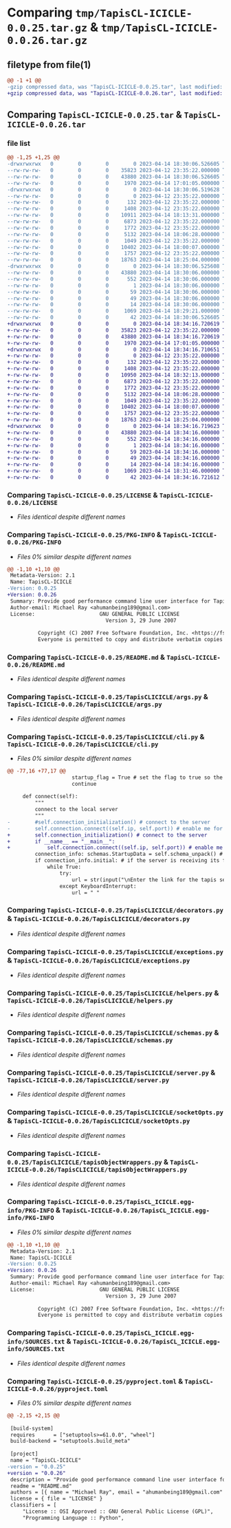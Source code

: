 # Comparing `tmp/TapisCL-ICICLE-0.0.25.tar.gz` & `tmp/TapisCL-ICICLE-0.0.26.tar.gz`

## filetype from file(1)

```diff
@@ -1 +1 @@
-gzip compressed data, was "TapisCL-ICICLE-0.0.25.tar", last modified: Fri Apr 14 18:30:06 2023, max compression
+gzip compressed data, was "TapisCL-ICICLE-0.0.26.tar", last modified: Fri Apr 14 18:34:16 2023, max compression
```

## Comparing `TapisCL-ICICLE-0.0.25.tar` & `TapisCL-ICICLE-0.0.26.tar`

### file list

```diff
@@ -1,25 +1,25 @@
-drwxrwxrwx   0        0        0        0 2023-04-14 18:30:06.526605 TapisCL-ICICLE-0.0.25/
--rw-rw-rw-   0        0        0    35823 2023-04-12 23:35:22.000000 TapisCL-ICICLE-0.0.25/LICENSE
--rw-rw-rw-   0        0        0    43880 2023-04-14 18:30:06.526605 TapisCL-ICICLE-0.0.25/PKG-INFO
--rw-rw-rw-   0        0        0     1970 2023-04-14 17:01:05.000000 TapisCL-ICICLE-0.0.25/README.md
-drwxrwxrwx   0        0        0        0 2023-04-14 18:30:06.519628 TapisCL-ICICLE-0.0.25/TapisCLICICLE/
--rw-rw-rw-   0        0        0        0 2023-04-12 23:35:22.000000 TapisCL-ICICLE-0.0.25/TapisCLICICLE/__init__.py
--rw-rw-rw-   0        0        0      132 2023-04-12 23:35:22.000000 TapisCL-ICICLE-0.0.25/TapisCLICICLE/__main__.py
--rw-rw-rw-   0        0        0     1408 2023-04-12 23:35:22.000000 TapisCL-ICICLE-0.0.25/TapisCLICICLE/args.py
--rw-rw-rw-   0        0        0    10911 2023-04-14 18:13:31.000000 TapisCL-ICICLE-0.0.25/TapisCLICICLE/cli.py
--rw-rw-rw-   0        0        0     6873 2023-04-12 23:35:22.000000 TapisCL-ICICLE-0.0.25/TapisCLICICLE/decorators.py
--rw-rw-rw-   0        0        0     1772 2023-04-12 23:35:22.000000 TapisCL-ICICLE-0.0.25/TapisCLICICLE/exceptions.py
--rw-rw-rw-   0        0        0     5132 2023-04-14 18:06:28.000000 TapisCL-ICICLE-0.0.25/TapisCLICICLE/helpers.py
--rw-rw-rw-   0        0        0     1049 2023-04-12 23:35:22.000000 TapisCL-ICICLE-0.0.25/TapisCLICICLE/schemas.py
--rw-rw-rw-   0        0        0    10402 2023-04-14 18:00:07.000000 TapisCL-ICICLE-0.0.25/TapisCLICICLE/server.py
--rw-rw-rw-   0        0        0     1757 2023-04-12 23:35:22.000000 TapisCL-ICICLE-0.0.25/TapisCLICICLE/socketOpts.py
--rw-rw-rw-   0        0        0    18763 2023-04-14 18:25:04.000000 TapisCL-ICICLE-0.0.25/TapisCLICICLE/tapisObjectWrappers.py
-drwxrwxrwx   0        0        0        0 2023-04-14 18:30:06.525608 TapisCL-ICICLE-0.0.25/TapisCL_ICICLE.egg-info/
--rw-rw-rw-   0        0        0    43880 2023-04-14 18:30:06.000000 TapisCL-ICICLE-0.0.25/TapisCL_ICICLE.egg-info/PKG-INFO
--rw-rw-rw-   0        0        0      552 2023-04-14 18:30:06.000000 TapisCL-ICICLE-0.0.25/TapisCL_ICICLE.egg-info/SOURCES.txt
--rw-rw-rw-   0        0        0        1 2023-04-14 18:30:06.000000 TapisCL-ICICLE-0.0.25/TapisCL_ICICLE.egg-info/dependency_links.txt
--rw-rw-rw-   0        0        0       59 2023-04-14 18:30:06.000000 TapisCL-ICICLE-0.0.25/TapisCL_ICICLE.egg-info/entry_points.txt
--rw-rw-rw-   0        0        0       49 2023-04-14 18:30:06.000000 TapisCL-ICICLE-0.0.25/TapisCL_ICICLE.egg-info/requires.txt
--rw-rw-rw-   0        0        0       14 2023-04-14 18:30:06.000000 TapisCL-ICICLE-0.0.25/TapisCL_ICICLE.egg-info/top_level.txt
--rw-rw-rw-   0        0        0     1069 2023-04-14 18:29:21.000000 TapisCL-ICICLE-0.0.25/pyproject.toml
--rw-rw-rw-   0        0        0       42 2023-04-14 18:30:06.526605 TapisCL-ICICLE-0.0.25/setup.cfg
+drwxrwxrwx   0        0        0        0 2023-04-14 18:34:16.720619 TapisCL-ICICLE-0.0.26/
+-rw-rw-rw-   0        0        0    35823 2023-04-12 23:35:22.000000 TapisCL-ICICLE-0.0.26/LICENSE
+-rw-rw-rw-   0        0        0    43880 2023-04-14 18:34:16.720619 TapisCL-ICICLE-0.0.26/PKG-INFO
+-rw-rw-rw-   0        0        0     1970 2023-04-14 17:01:05.000000 TapisCL-ICICLE-0.0.26/README.md
+drwxrwxrwx   0        0        0        0 2023-04-14 18:34:16.710651 TapisCL-ICICLE-0.0.26/TapisCLICICLE/
+-rw-rw-rw-   0        0        0        0 2023-04-12 23:35:22.000000 TapisCL-ICICLE-0.0.26/TapisCLICICLE/__init__.py
+-rw-rw-rw-   0        0        0      132 2023-04-12 23:35:22.000000 TapisCL-ICICLE-0.0.26/TapisCLICICLE/__main__.py
+-rw-rw-rw-   0        0        0     1408 2023-04-12 23:35:22.000000 TapisCL-ICICLE-0.0.26/TapisCLICICLE/args.py
+-rw-rw-rw-   0        0        0    10950 2023-04-14 18:32:13.000000 TapisCL-ICICLE-0.0.26/TapisCLICICLE/cli.py
+-rw-rw-rw-   0        0        0     6873 2023-04-12 23:35:22.000000 TapisCL-ICICLE-0.0.26/TapisCLICICLE/decorators.py
+-rw-rw-rw-   0        0        0     1772 2023-04-12 23:35:22.000000 TapisCL-ICICLE-0.0.26/TapisCLICICLE/exceptions.py
+-rw-rw-rw-   0        0        0     5132 2023-04-14 18:06:28.000000 TapisCL-ICICLE-0.0.26/TapisCLICICLE/helpers.py
+-rw-rw-rw-   0        0        0     1049 2023-04-12 23:35:22.000000 TapisCL-ICICLE-0.0.26/TapisCLICICLE/schemas.py
+-rw-rw-rw-   0        0        0    10402 2023-04-14 18:00:07.000000 TapisCL-ICICLE-0.0.26/TapisCLICICLE/server.py
+-rw-rw-rw-   0        0        0     1757 2023-04-12 23:35:22.000000 TapisCL-ICICLE-0.0.26/TapisCLICICLE/socketOpts.py
+-rw-rw-rw-   0        0        0    18763 2023-04-14 18:25:04.000000 TapisCL-ICICLE-0.0.26/TapisCLICICLE/tapisObjectWrappers.py
+drwxrwxrwx   0        0        0        0 2023-04-14 18:34:16.719623 TapisCL-ICICLE-0.0.26/TapisCL_ICICLE.egg-info/
+-rw-rw-rw-   0        0        0    43880 2023-04-14 18:34:16.000000 TapisCL-ICICLE-0.0.26/TapisCL_ICICLE.egg-info/PKG-INFO
+-rw-rw-rw-   0        0        0      552 2023-04-14 18:34:16.000000 TapisCL-ICICLE-0.0.26/TapisCL_ICICLE.egg-info/SOURCES.txt
+-rw-rw-rw-   0        0        0        1 2023-04-14 18:34:16.000000 TapisCL-ICICLE-0.0.26/TapisCL_ICICLE.egg-info/dependency_links.txt
+-rw-rw-rw-   0        0        0       59 2023-04-14 18:34:16.000000 TapisCL-ICICLE-0.0.26/TapisCL_ICICLE.egg-info/entry_points.txt
+-rw-rw-rw-   0        0        0       49 2023-04-14 18:34:16.000000 TapisCL-ICICLE-0.0.26/TapisCL_ICICLE.egg-info/requires.txt
+-rw-rw-rw-   0        0        0       14 2023-04-14 18:34:16.000000 TapisCL-ICICLE-0.0.26/TapisCL_ICICLE.egg-info/top_level.txt
+-rw-rw-rw-   0        0        0     1069 2023-04-14 18:31:46.000000 TapisCL-ICICLE-0.0.26/pyproject.toml
+-rw-rw-rw-   0        0        0       42 2023-04-14 18:34:16.721612 TapisCL-ICICLE-0.0.26/setup.cfg
```

### Comparing `TapisCL-ICICLE-0.0.25/LICENSE` & `TapisCL-ICICLE-0.0.26/LICENSE`

 * *Files identical despite different names*

### Comparing `TapisCL-ICICLE-0.0.25/PKG-INFO` & `TapisCL-ICICLE-0.0.26/PKG-INFO`

 * *Files 0% similar despite different names*

```diff
@@ -1,10 +1,10 @@
 Metadata-Version: 2.1
 Name: TapisCL-ICICLE
-Version: 0.0.25
+Version: 0.0.26
 Summary: Provide good performance command line user interface for Tapis services hosted on HPC clusters
 Author-email: Michael Ray <ahumanbeing189@gmail.com>
 License:                     GNU GENERAL PUBLIC LICENSE
                                Version 3, 29 June 2007
         
          Copyright (C) 2007 Free Software Foundation, Inc. <https://fsf.org/>
          Everyone is permitted to copy and distribute verbatim copies
```

### Comparing `TapisCL-ICICLE-0.0.25/README.md` & `TapisCL-ICICLE-0.0.26/README.md`

 * *Files identical despite different names*

### Comparing `TapisCL-ICICLE-0.0.25/TapisCLICICLE/args.py` & `TapisCL-ICICLE-0.0.26/TapisCLICICLE/args.py`

 * *Files identical despite different names*

### Comparing `TapisCL-ICICLE-0.0.25/TapisCLICICLE/cli.py` & `TapisCL-ICICLE-0.0.26/TapisCLICICLE/cli.py`

 * *Files 0% similar despite different names*

```diff
@@ -77,16 +77,17 @@
                     startup_flag = True # set the flag to true so the thread runs only once
                     continue
 
     def connect(self):
         """
         connect to the local server
         """
-        #self.connection_initialization() # connect to the server
-        self.connection.connect((self.ip, self.port)) # enable me for debugging. Requires manual server start
+        self.connection_initialization() # connect to the server
+        if __name__ == "__main__":
+            self.connection.connect((self.ip, self.port)) # enable me for debugging. Requires manual server start
         connection_info: schemas.StartupData = self.schema_unpack() # receive info from the server whether it is a first time connection
         if connection_info.initial: # if the server is receiving its first connection for the session\
             while True:
                 try:
                     url = str(input("\nEnter the link for the tapis service you are connecting to: ")).strip()
                 except KeyboardInterrupt:
                     url = " "
```

### Comparing `TapisCL-ICICLE-0.0.25/TapisCLICICLE/decorators.py` & `TapisCL-ICICLE-0.0.26/TapisCLICICLE/decorators.py`

 * *Files identical despite different names*

### Comparing `TapisCL-ICICLE-0.0.25/TapisCLICICLE/exceptions.py` & `TapisCL-ICICLE-0.0.26/TapisCLICICLE/exceptions.py`

 * *Files identical despite different names*

### Comparing `TapisCL-ICICLE-0.0.25/TapisCLICICLE/helpers.py` & `TapisCL-ICICLE-0.0.26/TapisCLICICLE/helpers.py`

 * *Files identical despite different names*

### Comparing `TapisCL-ICICLE-0.0.25/TapisCLICICLE/schemas.py` & `TapisCL-ICICLE-0.0.26/TapisCLICICLE/schemas.py`

 * *Files identical despite different names*

### Comparing `TapisCL-ICICLE-0.0.25/TapisCLICICLE/server.py` & `TapisCL-ICICLE-0.0.26/TapisCLICICLE/server.py`

 * *Files identical despite different names*

### Comparing `TapisCL-ICICLE-0.0.25/TapisCLICICLE/socketOpts.py` & `TapisCL-ICICLE-0.0.26/TapisCLICICLE/socketOpts.py`

 * *Files identical despite different names*

### Comparing `TapisCL-ICICLE-0.0.25/TapisCLICICLE/tapisObjectWrappers.py` & `TapisCL-ICICLE-0.0.26/TapisCLICICLE/tapisObjectWrappers.py`

 * *Files identical despite different names*

### Comparing `TapisCL-ICICLE-0.0.25/TapisCL_ICICLE.egg-info/PKG-INFO` & `TapisCL-ICICLE-0.0.26/TapisCL_ICICLE.egg-info/PKG-INFO`

 * *Files 0% similar despite different names*

```diff
@@ -1,10 +1,10 @@
 Metadata-Version: 2.1
 Name: TapisCL-ICICLE
-Version: 0.0.25
+Version: 0.0.26
 Summary: Provide good performance command line user interface for Tapis services hosted on HPC clusters
 Author-email: Michael Ray <ahumanbeing189@gmail.com>
 License:                     GNU GENERAL PUBLIC LICENSE
                                Version 3, 29 June 2007
         
          Copyright (C) 2007 Free Software Foundation, Inc. <https://fsf.org/>
          Everyone is permitted to copy and distribute verbatim copies
```

### Comparing `TapisCL-ICICLE-0.0.25/TapisCL_ICICLE.egg-info/SOURCES.txt` & `TapisCL-ICICLE-0.0.26/TapisCL_ICICLE.egg-info/SOURCES.txt`

 * *Files identical despite different names*

### Comparing `TapisCL-ICICLE-0.0.25/pyproject.toml` & `TapisCL-ICICLE-0.0.26/pyproject.toml`

 * *Files 0% similar despite different names*

```diff
@@ -2,15 +2,15 @@
 
 [build-system]
 requires      = ["setuptools>=61.0.0", "wheel"]
 build-backend = "setuptools.build_meta"
 
 [project]
 name = "TapisCL-ICICLE"
-version = "0.0.25"
+version = "0.0.26"
 description = "Provide good performance command line user interface for Tapis services hosted on HPC clusters"
 readme = "README.md"
 authors = [{ name = "Michael Ray", email = "ahumanbeing189@gmail.com" }]
 license = { file = "LICENSE" }
 classifiers = [
     "License :: OSI Approved :: GNU General Public License (GPL)",
     "Programming Language :: Python",
```

